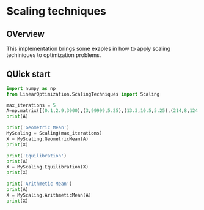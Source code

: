 # Scaling techniques

## OVerview

This implementation brings some exaples in how to apply scaling techiniques to optimization problems.

## QUick start

```Python
import numpy as np
from LinearOptimization.ScalingTechniques import Scaling

max_iterations = 5
A=np.matrix([(0.1,2.9,3000),(3,99999,5.25),(13.3,10.5,5.25),(214,8,124.35)])
print(A)

print('Geometric Mean')
MyScaling = Scaling(max_iterations)
X = MyScaling.GeometricMean(A)
print(X)

print('Equilibration')
print(A)
X = MyScaling.Equilibration(X)
print(X)

print('Arithmetic Mean')
print(A)
X = MyScaling.ArithmeticMean(A)
print(X)
```
